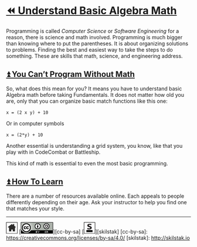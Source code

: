 # [⏪ Understand Basic Algebra Math](/README.md)

Programming is called *Computer Science* or *Software Engineering*
for a reason, there is science and math involved. Programming is
much bigger than knowing where to put the parentheses. It is about
organizing solutions to problems. Finding the best and easiest way to
take the steps to do something. These are skills that math, science,
and engineering address.

## [⏫ You Can’t Program Without Math](#)

So, what does this mean for you? It means you have to understand basic
Algebra math before taking Fundamentals. It does not matter how old
you are, only that you can organize basic match functions like this
one:

```
x = (2 x y) + 10
```

Or in computer symbols

```
x = (2*y) + 10
```

Another essential is understanding a grid system, you know, like that
you play with in CodeCombat or Battleship.

This kind of math is essential to even the most basic programming.

## [⏫ How To Learn](#)

There are a number of resources available online. Each appeals to
people differently depending on their age. Ask your instructor to
help you find one that matches your style.

---
[![home](/assets/home-bw.png)](/README.md)
[![cc-by-sa](/assets/cc-by-sa.png)][cc-by-sa]
[![skilstak](/assets/skilstak-logo-bw.png)][skilstak]
[cc-by-sa]: https://creativecommons.org/licenses/by-sa/4.0/
[skilstak]: http://skilstak.io

